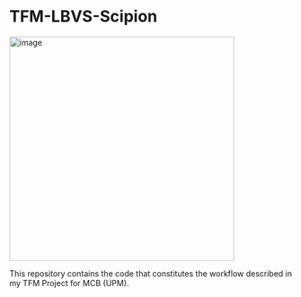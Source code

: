 # TFM-LBVS-Scipion

<img width="400" alt="image" src="https://user-images.githubusercontent.com/83068588/175296704-36cf72bc-dc95-4d5c-bb26-4a18a2923635.png">


This repository contains the code that constitutes the workflow described in my TFM Project for MCB (UPM). 
